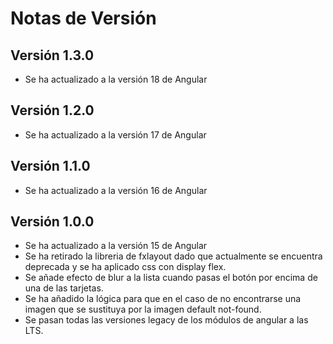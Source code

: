 # Notas de Versión

## Versión 1.3.0
- Se ha actualizado a la versión 18 de Angular

## Versión 1.2.0
- Se ha actualizado a la versión 17 de Angular

## Versión 1.1.0
- Se ha actualizado a la versión 16 de Angular

## Versión 1.0.0
- Se ha actualizado a la versión 15 de Angular
- Se ha retirado la libreria de fxlayout dado que actualmente se encuentra deprecada y se ha aplicado css con display flex.
- Se añade efecto de blur a la lista cuando pasas el botón por encima de una de las tarjetas.
- Se ha añadido la lógica para que en el caso de no encontrarse una imagen que se sustituya por la imagen default not-found.
- Se pasan todas las versiones legacy de los módulos de angular a las LTS.
